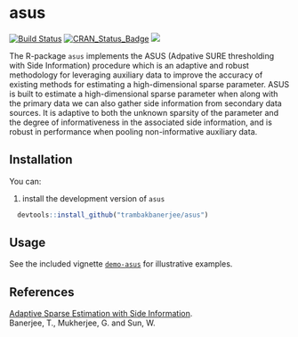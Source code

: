 <!-- README.md is generated from README.Rmd. Please edit that file -->
asus
====
[![Build Status](https://travis-ci.org/trambakbanerjee/asus.svg?branch=master)](https://travis-ci.org/trambakbanerjee/asus)
[![CRAN_Status_Badge](http://www.r-pkg.org/badges/version/asus)](https://cran.r-project.org/package=asus)
![](http://cranlogs.r-pkg.org/badges/grand-total/asus)

The R-package `asus` implements the ASUS (Adpative SURE thresholding with Side Information) procedure which is an adaptive and robust methodology for leveraging auxiliary data to improve the accuracy of existing methods for estimating a high-dimensional sparse parameter. ASUS is built to estimate a high-dimensional sparse parameter when along with the primary data we can also gather side information from secondary data sources. It is adaptive to both the unknown sparsity of the parameter and the degree of informativeness in the associated side information, and is robust in performance when pooling non-informative auxiliary data.

Installation
-----------
You can:

1. install the development version of `asus`

 ```R
   devtools::install_github("trambakbanerjee/asus")
   ```

Usage
-------

See the included vignette [`demo-asus`](http://htmlpreview.github.com/?https://github.com/trambakbanerjee/asus/blob/master/demo-asus.html) for illustrative examples.

References
--------
[Adaptive Sparse Estimation with Side Information](http://www-bcf.usc.edu/~wenguans/Papers/ASUS.pdf).                                     
Banerjee, T., Mukherjee, G. and Sun, W.

